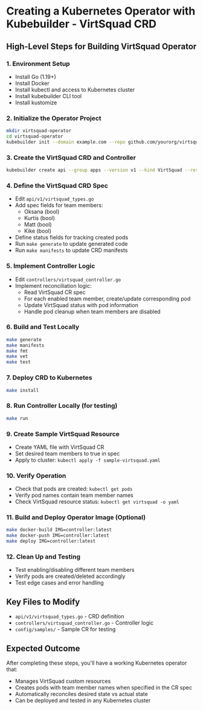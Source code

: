# Creating a Kubernetes Operator with Kubebuilder - VirtSquad CRD

## High-Level Steps for Building VirtSquad Operator

### 1. Environment Setup
- Install Go (1.19+)
- Install Docker
- Install kubectl and access to Kubernetes cluster
- Install kubebuilder CLI tool
- Install kustomize

### 2. Initialize the Operator Project
```bash
mkdir virtsquad-operator
cd virtsquad-operator
kubebuilder init --domain example.com --repo github.com/yourorg/virtsquad-operator
```

### 3. Create the VirtSquad CRD and Controller
```bash
kubebuilder create api --group apps --version v1 --kind VirtSquad --resource --controller
```

### 4. Define the VirtSquad CRD Spec
- Edit `api/v1/virtsquad_types.go`
- Add spec fields for team members:
  - Oksana (bool)
  - Kurtis (bool) 
  - Matt (bool)
  - Kike (bool)
- Define status fields for tracking created pods
- Run `make generate` to update generated code
- Run `make manifests` to update CRD manifests

### 5. Implement Controller Logic
- Edit `controllers/virtsquad_controller.go`
- Implement reconciliation logic:
  - Read VirtSquad CR spec
  - For each enabled team member, create/update corresponding pod
  - Update VirtSquad status with pod information
  - Handle pod cleanup when team members are disabled

### 6. Build and Test Locally
```bash
make generate
make manifests
make fmt
make vet
make test
```

### 7. Deploy CRD to Kubernetes
```bash
make install
```

### 8. Run Controller Locally (for testing)
```bash
make run
```

### 9. Create Sample VirtSquad Resource
- Create YAML file with VirtSquad CR
- Set desired team members to true in spec
- Apply to cluster: `kubectl apply -f sample-virtsquad.yaml`

### 10. Verify Operation
- Check that pods are created: `kubectl get pods`
- Verify pod names contain team member names
- Check VirtSquad resource status: `kubectl get virtsquad -o yaml`

### 11. Build and Deploy Operator Image (Optional)
```bash
make docker-build IMG=controller:latest
make docker-push IMG=controller:latest
make deploy IMG=controller:latest
```

### 12. Clean Up and Testing
- Test enabling/disabling different team members
- Verify pods are created/deleted accordingly
- Test edge cases and error handling

## Key Files to Modify
- `api/v1/virtsquad_types.go` - CRD definition
- `controllers/virtsquad_controller.go` - Controller logic
- `config/samples/` - Sample CR for testing

## Expected Outcome
After completing these steps, you'll have a working Kubernetes operator that:
- Manages VirtSquad custom resources
- Creates pods with team member names when specified in the CR spec
- Automatically reconciles desired state vs actual state
- Can be deployed and tested in any Kubernetes cluster